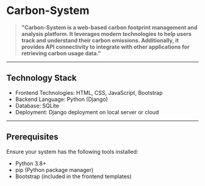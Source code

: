 #  Carbon-System

> **"Carbon-System is a web-based carbon footprint management and analysis platform. It leverages modern technologies to help users track and understand their carbon emissions. Additionally, it provides API connectivity to integrate with other applications for retrieving carbon usage data."**

---

##  Technology Stack
-  Frontend Technologies: HTML, CSS, JavaScript, Bootstrap  
-  Backend Language: Python (Django)  
-  Database: SQLite  
-  Deployment: Django deployment on local server or cloud  

---

##  Prerequisites
Ensure your system has the following tools installed:
-  Python 3.8+
-  pip (Python package manager)
-  Bootstrap (included in the frontend templates)
